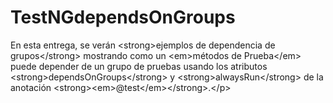 # TestNGdependsOnGroups
En esta entrega, se verán &lt;strong>ejemplos de dependencia de grupos&lt;/strong> mostrando como un &lt;em>métodos de Prueba&lt;/em> puede depender de un grupo de pruebas usando los atributos &lt;strong>dependsOnGroups&lt;/strong> y &lt;strong>alwaysRun&lt;/strong> de la anotación &lt;strong>&lt;em>@test&lt;/em>&lt;/strong>.&lt;/p>
